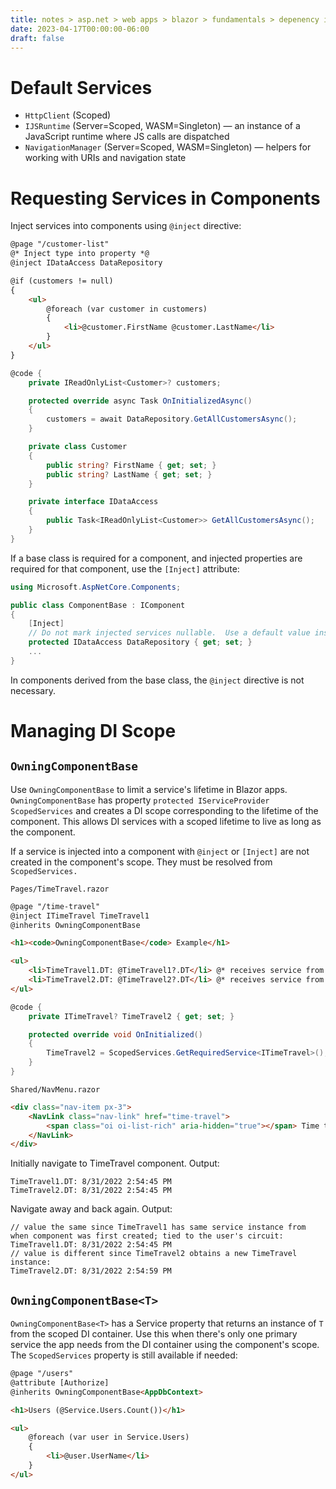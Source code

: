 ```yaml
---
title: notes > asp.net > web apps > blazor > fundamentals > depenency injection
date: 2023-04-17T00:00:00-06:00
draft: false
---
```


# Default Services
- `HttpClient` (Scoped)
- `IJSRuntime` (Server=Scoped, WASM=Singleton) — an instance of a JavaScript runtime where JS calls are dispatched
- `NavigationManager` (Server=Scoped, WASM=Singleton) — helpers for working with URIs and navigation state

# Requesting Services in Components
Inject services into components using `@inject` directive:  
```html
@page "/customer-list"
@* Inject type into property *@
@inject IDataAccess DataRepository

@if (customers != null)
{
    <ul>
        @foreach (var customer in customers)
        {
            <li>@customer.FirstName @customer.LastName</li>
        }
    </ul>
}
```
```cs
@code {
    private IReadOnlyList<Customer>? customers;

    protected override async Task OnInitializedAsync()
    {
        customers = await DataRepository.GetAllCustomersAsync();
    }

    private class Customer
    {
        public string? FirstName { get; set; }
        public string? LastName { get; set; }
    }

    private interface IDataAccess
    {
        public Task<IReadOnlyList<Customer>> GetAllCustomersAsync();
    }
}
```
If a base class is required for a component, and injected properties are required for that component, use the `[Inject]` attribute:
```cs
using Microsoft.AspNetCore.Components;

public class ComponentBase : IComponent
{
    [Inject]
    // Do not mark injected services nullable.  Use a default value instead.
    protected IDataAccess DataRepository { get; set; }
    ...
}
```
In components derived from the base class, the `@inject` directive is not necessary.

# Managing DI Scope
## `OwningComponentBase`
Use `OwningComponentBase` to limit a service's lifetime in Blazor apps.  `OwningComponentBase` has property `protected IServiceProvider ScopedServices` and creates a DI scope corresponding to the lifetime of the component.  This allows DI services with a scoped lifetime to live as long as the component.

If a service is injected into a component with `@inject` or `[Inject]` are not created in the component's scope.  They must be resolved from `ScopedServices.`

`Pages/TimeTravel.razor`
```html
@page "/time-travel"
@inject ITimeTravel TimeTravel1
@inherits OwningComponentBase

<h1><code>OwningComponentBase</code> Example</h1>

<ul>
    <li>TimeTravel1.DT: @TimeTravel1?.DT</li> @* receives service from DI container *@
    <li>TimeTravel2.DT: @TimeTravel2?.DT</li> @* receives service from OwningComponentBase.ScopedServices *@
</ul>
```
```cs
@code {
    private ITimeTravel? TimeTravel2 { get; set; }

    protected override void OnInitialized()
    {
        TimeTravel2 = ScopedServices.GetRequiredService<ITimeTravel>();
    }
}
```
`Shared/NavMenu.razor`
```html
<div class="nav-item px-3">
    <NavLink class="nav-link" href="time-travel">
        <span class="oi oi-list-rich" aria-hidden="true"></span> Time travel
    </NavLink>
</div>
```
Initially navigate to TimeTravel component.  Output:
```
TimeTravel1.DT: 8/31/2022 2:54:45 PM
TimeTravel2.DT: 8/31/2022 2:54:45 PM
```
Navigate away and back again.  Output:
```
// value the same since TimeTravel1 has same service instance from when component was first created; tied to the user's circuit:
TimeTravel1.DT: 8/31/2022 2:54:45 PM 
// value is different since TimeTravel2 obtains a new TimeTravel instance:
TimeTravel2.DT: 8/31/2022 2:54:59 PM
```

## `OwningComponentBase<T>`
`OwningComponentBase<T>` has a Service property that returns an instance of `T` from the scoped DI container.  Use this when there's only one primary service the app needs from the DI container using the component's scope.  The `ScopedServices` property is still available if needed:
```html
@page "/users"
@attribute [Authorize]
@inherits OwningComponentBase<AppDbContext>

<h1>Users (@Service.Users.Count())</h1>

<ul>
    @foreach (var user in Service.Users)
    {
        <li>@user.UserName</li>
    }
</ul>
```


